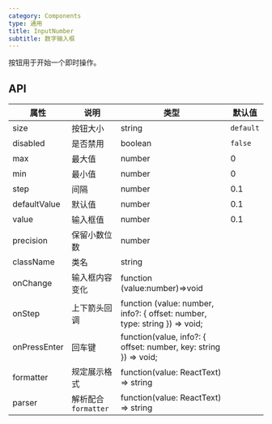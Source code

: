 ```yaml
---
category: Components
type: 通用
title: InputNumber
subtitle: 数字输入框
---
```


按钮用于开始一个即时操作。

## API

| 属性         | 说明                 | 类型                                                                       | 默认值    |
| ------------ | -------------------- | -------------------------------------------------------------------------- | -------|
| size         | 按钮大小             | string                                                                     | `default` |
| disabled     | 是否禁用             | boolean                                                                    | `false`   |
| max          | 最大值               | number                                                                     | 0         |
| min          | 最小值               | number                                                                     | 0         |
| step         | 间隔                 | number                                                                     | 0.1       |
| defaultValue | 默认值               | number                                                                     | 0.1       |
| value        | 输入框值             | number                                                                     | 0.1       |
| precision    | 保留小数位数         | number                                                                     |           |
| className    | 类名                 | string                                                                     |           |
| onChange     | 输入框内容变化       | function (value:number)=>void                                              |           |
| onStep       | 上下箭头回调         | function (value: number, info?: { offset: number, type: string }) => void; |           |
| onPressEnter | 回车键               | function(value, info?: { offset: number, key: string }) => void;           |           |
| formatter    | 规定展示格式         | function(value: ReactText) => string                                       |           |
| parser       | 解析配合 `formatter` | function(value: ReactText) => string                                       |           |

